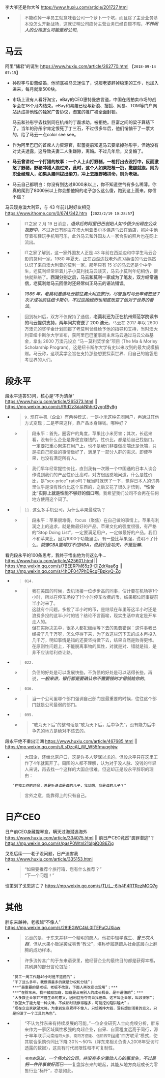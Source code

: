 
李大爷还是你大爷 https://www.huxiu.com/article/201727.html
- > 不能砍掉一半员工就意味着公司一个萝卜一个坑，而且除了主营业务基本没怎么开新战场，这就证明公司应付主营业务已经自顾不暇，***不养闲人的公司怎么可能是好公司***。

# 马云

阿里“储君”的诞生 https://www.huxiu.com/article/262770.html  【`2018-09-14 07:15`】
- 孙彤宇与彭蕾结婚，他彻底被马云迷住了，说服老婆辞掉稳定的工作，也加入进来，每月就拿500块。
- 市场上没有人看好淘宝，eBay的CEO惠特曼放言道，中国在线拍卖市场的战争会在18个月内结束。eBay和易趣已经与新浪、搜狐、网易、TOM等门户网站达成排他性的独家广告协议，淘宝的推广被全面封锁。

  马云和孙彤宇去找到同在杭州的丁磊求助，被拒绝。巨富之间的梁子算结下了。当年的孙彤宇肯定恨死了丁三石，不过很多年后，他们悄悄干了一票大的，给了马云一点color see see。
- 作为阿里巴巴的首席人力资源官，彭蕾提前知道马云要拿掉孙彤宇，但她没有对丈夫透露，这导致夫妻二人生嫌隙，离婚。不过几年后，又复婚了。  
- **马云曾讲过一个打猎的故事：一个人上山打野猪，一枪打出去没打中，反而激怒了野猪，野猪冲猎人跑过来，此时，这个人如果把枪一扔，撒腿就跑，则为职业经理人，如果从腰间拔出柴刀，冲上去跟野猪拼命，则为老板。**
- 马云自己都明白：你没有到达过8000米以上，你不知道空气有多么稀薄。你真的爬到了8000米以上你会想他妈的老子怎么这么傻，跑到这上面来。你信不信？

马云现身澳大利亚，与 43 年前儿时好友相见 https://www.ithome.com/0/674/342.htm  【`2023/2/19 10:28:57`】
- > IT之家 2 月 19 日消息，***退休后的阿里巴巴创始人如今很少出现在公众视野中***，不过近日有网友在澳大利亚墨尔本偶遇马云在酒店，照片中他穿着布鞋玩手机喝可乐，此外马云和外国友人一家合影的照片也在网上流出。
- > IT之家了解到，这一家外国友人正是 43 年前在西湖边和中学生马云合影的莫利一家。1980 年夏天，正在西湖边找老外练习英语的马云偶然认识了来自澳大利亚的莫利一家，那年只有 15 岁的马云还是个中学生，老莫利经常带着儿子小莫利找马云谈天，马云小莫利年纪相仿，很快就熟络了。**西湖分别之后，马云和莫利一家成为了笔友，双方经常通信，老莫利给马云回信时还经常纠正马云的语法错误**。
- > ***1985 年，老莫利邀请马云前往澳大利亚旅行，尽管当时马云申请签证 7 次才成功前往纽卡斯尔，不过这段经历也彻底改变了他对于世界的看法***。
- > 回到杭州后，双方不仅保持了通信，**老莫利还为正在杭州师范学院读书的马云提供支持，两年间共寄送了 200 澳元**。马云在 2017 年以 2600 万澳元的奖学金计划回报了老莫利曾经给予他的指导和支持，当时澳大利亚纽卡斯尔大学宣布，获阿里巴巴董事局主席马云通过马云公益基金，拿出 2600 万澳元设立 “马－莫利奖学金”项目 (The Ma & Morley Scholarship Program)。这是纽卡斯尔大学有史以来收到的最大规模捐赠。马云称，这项奖学金旨在支持那些想要探索世界、用自己的脑袋思考世界的人们。

# 段永平

段永平连答53问，核心是“不为清单” https://www.huxiu.com/article/265373.html || https://mp.weixin.qq.com/s/f9d2z3dakNhhrQygnfBy8g
- > `9.` 现在手机（企业）有两种模式，一是小米这种先圈用户，再通过其他方式变现；二是苹果这样，靠产品本身赚钱。哪种好？
  * > 段永平：首先，圈客户的角度，苹果比小米厉害；其次，长远来看，没有什么企业是靠便宜赚钱的。性价比，都是给自己找借口。一定要把重心聚焦在用户上，也不是我们非要做高端还是低端，只是把自己能做的事情做好了，满足了一部分人群的需求。即使苹果，也没有满足所有人。
  * > 我们早年经常提性价比，直到我有一次跟一个中国通的日本人谈合作说到我们的产品性价比高时，对方很困惑地问道，什么是性价比，是“sex-price” ratio吗？我当时就愣了一下，觉得日本人的词典里似乎是没有性价比这个东西的，之后又花了很久才悟到，**“性价比”实际上就是性能不够好的借口啊**。我希望我们公司不会再在任何地方使用这个词了。
- > `11.` 这么多手机公司，为什么苹果最成功？
  * > 段永平：苹果很难得，focus（聚焦）在自己做的事情上。苹果有利润之上的追求，就是做最好的产品。苹果文化的强度很强，有严格的“Stop Doing List”，一定要满足用户，一定做最好的产品。我们不和苹果比，因为1000个功能里面，有一些比苹果强，说明不了什么。***就像CBA篮球打不过NBA，说我们会功夫，不是扯嘛***。

看完段永平的100条思考，我终于悟出他为何这么牛… https://www.huxiu.com/article/425601.html || https://mp.weixin.qq.com/s/7BEERPM65z9-DIZdrXaa6g || https://mp.weixin.qq.com/s/4hOF047PhDRcgFBpkyQ-Zg
- > `014.`
  * > 我在美国的时候，去机场接一位步步高的同事，估计要在机场等1个小时，所以在停车场投了1个小时停车收费的币，结果那位同事提前半小时来了。 <br> 这就有个问题，多投了半小时的币，是继续在车里等这半小时还是浪费多投的这半小时的钱？结论不言而喻，现实生活中肯定是开车走人的。 <br> 但在实际决策中，很多人都犯继续等下去的愚蠢错误：这件事我已经投了几千万呀，怎么停得下来，为了救这些沉下去的成本再投入几千万，明知事情是错的还要坚持做下去，结果自然是败得更惨。 <br> 在原则性问题上，不能脱离事物的属性，对就是对、错就是错，是非不应该给利益让路。
- > `022.`
  * > 负债的好处是可以发展快些。不负债的好处是可以活得长些。再说，***一般来讲，银行都是要确认你不需要钱时才借钱给你的***。
- > `036.`
  * > 当一个公司里哪个部门强调自己部门是最重要的时候，往往这个部门就是公司最弱的部门。
- > `095.`
  * > “敢为天下后”的整句话是“敢为天下后，后中争先”，没有能力后中争先的地方是绝对不该去的。

段永平绝不重出江湖 https://www.huxiu.com/article/467685.html || https://mp.weixin.qq.com/s/LsDzcAI_iW_W55fmuqghjw
- > 大国企，还给北京户口，这是许多人梦寐以求的。但段永平只在这里工作了4年就离开了。周围的人都不理解，认为对于没人脉、没钱的年轻人来说，再去找一个这样的大国企很难。但这却正是段永平辞职的理由：
  ```console
  “在找工作的时候，总是听说谁是谁的儿子，我就想，我是谁的儿子？”
  ```
  > 言外之意，能靠得上的只有自己。

# 日产CEO

日产前CEO身藏提琴盒，瞒天过海潜逃海外 https://www.huxiu.com/article/334075.html || 前日产CEO竟然“畏罪潜逃”？ https://mp.weixin.qq.com/s/pasP0Wtnl21bIpjQ086Zig

戈恩后续——老子没问题，日产迫害我 https://www.huxiu.com/article/335153.html
- > “如果要推荐个旅行箱，您有什么推荐？” <br> “下一个问题！”

谁策划了戈恩逃亡？ https://mp.weixin.qq.com/s/TLtL_-6ih4F4RTRczMOQ7g

# 其他

胖东来越神，老板越“不像人” https://mp.weixin.qq.com/s/28tEGWC4kL0ITEPuCUXiaw
- > 吊诡的是，于东来并非一个精明的商人，他初中辍学谋生、***曾三次入狱***，但从水果小贩逆袭成零售“教父”，堪称步履蹒跚从社会底层向上翻腾的成功样本。
- > 许多流传甚广的于东来语录里，他经营企业的最终目的都是获得幸福，其刷屏的部分言论包括：
  ```console
  “员工一周工作超40小时是不道德的”；
  “干了这么多年，我做得最多的就是分权和分钱”；
  ***“最重要的是老板，老板不改变，下面人再改变也没用”；***
  ***“在胖东来，我不鼓励加班，加班是占用别人的成长机会，是不道德的”；***
  “大多数企业家并不懂生命的意义，因利益抢夺而自我扭曲，这不叫企业家，叫奴隶家”；
  “欲望大于能力是一种灾难，不成熟时钱挣得越多，可能挖的陷阱越大”；
  “现在企业家欲望太强，为拿到生意累得不像人，只想着挣大钱，没有想到活着的意义，只是扮演了一个工具的角色”。
  ```
- > “不认为胖东来有持续发展的可能。”一位企业研究人士向虎嗅分析，胖东来作为一家区域属性极强的商超企业，自采、自营程度远高于同行，源于早年联手河南`洛阳大张`、`南阳万德隆`、`信阳西亚`组建“四方联采”模式，使其联合采购价同比下降 30%～50%（胖东来相关负责人2008年受访时透露的数据），这具有时代局限性和不可复制性。
- > ***`韦尔奇`说过，一个伟大的公司，并没有多少激动人心的事发生，不过是把一件件事做好而已***——复盘胖东来的崛起，其能从地方商超成长为零售行业“标杆”，亦是如此。
